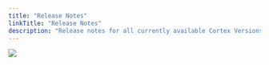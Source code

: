 ```yaml
---
title: "Release Notes"
linkTitle: "Release Notes"
description: "Release notes for all currently available Cortex Versions."
---
```


<img src="/images/work-in-progress.jpg">
